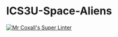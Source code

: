 # ICS3U-Space-Aliens
[![Mr Coxall's Super Linter](https://github.com/ICS3U-C-Programming-Remy-S/ICS3U-Space-Aliens/workflows/Mr%20Coxall's%20Super%20Linter/badge.svg)](https://github.com/ICS3U-C-Programming-Remy-S/ICS3U-Space-Aliens/actions/)
